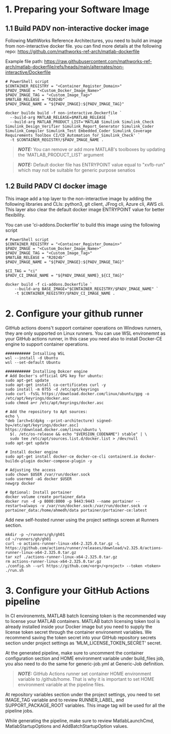 # 1. Preparing your Software Image
## 1.1 Build PADV non-interactive docker image
Following MathWorks Reference Architectures, you need to build an image from non-interactive docker file. you can find more details at the following repo:
https://github.com/mathworks-ref-arch/matlab-dockerfile

Example file path: https://raw.githubusercontent.com/mathworks-ref-arch/matlab-dockerfile/refs/heads/main/alternates/non-interactive/Dockerfile

```
# PowerShell script
$CONTAINER_REGISTRY = "<Container_Register_Domain>"
$PADV_IMAGE = "<Custom_Docker_Image_Name>"
$PADV_IMAGE_TAG = "<Custom_Image_Tag>"
$MATLAB_RELEASE = "R2024b"
$PADV_IMAGE_NAME = "${PADV_IMAGE}:${PADV_IMAGE_TAG}"

docker buildx build -f non-interactive.Dockerfile `
  --build-arg MATLAB_RELEASE=$MATLAB_RELEASE `
  --build-arg MATLAB_PRODUCT_LIST='MATLAB Simulink Simulink_Check Simulink_Design_Verifier Simulink_Report_Generator Simulink_Coder Simulink_Compiler Simulink_Test Embedded_Coder Simulink_Coverage Requirements_Toolbox CI/CD_Automation_for_Simulink_Check' `
  -t $CONTAINER_REGISTRY/$PADV_IMAGE_NAME .
  ```
> **_NOTE:_** You can remove or add more MATLAB's toolboxes by updating the 'MATLAB_PRODUCT_LIST' argument

> **_NOTE:_** Default docker file has ENTRYPOINT value equal to "xvfb-run" which may not be suitable for generic purpose senatios

## 1.2 Build PADV CI docker image
This image add a top layer to the non-interactive image by adding the following libraries and CLIs: python3, git client, JFrog cli, Azure cli, AWS cli. This layer also clear the default docker image ENTRYPOINT value for better flexibility.

You can use 'ci-addons.Dockerfile' to build this image using the following script
```
# PowerShell script
$CONTAINER_REGISTRY = "<Container_Register_Domain>"
$PADV_IMAGE = "<Custom_Docker_Image_Name>"
$PADV_IMAGE_TAG = "<Custom_Image_Tag>"
$MATLAB_RELEASE = "R2024b"
$PADV_IMAGE_NAME = "${PADV_IMAGE}:${PADV_IMAGE_TAG}"

$CI_TAG = "ci"
$PADV_CI_IMAGE_NAME = "${PADV_IMAGE_NAME}_${CI_TAG}"

docker build -f ci-addons.Dockerfile `
    --build-arg BASE_IMAGE="$CONTAINER_REGISTRY/$PADV_IMAGE_NAME" `
    -t $CONTAINER_REGISTRY/$PADV_CI_IMAGE_NAME .
```
# 2. Configure your github runner
GitHub actions doens't support container operations on Windows runners, they are only supported on Linux runners. You can use WSL environemnt as your GitHub actions runner, in this case you need also to install Docker-CE engine to support container operations.

```
########### Intsalling WSL
wsl --install -d Ubuntu
wsl --set-default Ubuntu

########### Installing Dokcer engine
# Add Docker's official GPG key for ubuntu:
sudo apt-get update
sudo apt-get install ca-certificates curl -y
sudo install -m 0755 -d /etc/apt/keyrings
sudo curl -fsSL https://download.docker.com/linux/ubuntu/gpg -o /etc/apt/keyrings/docker.asc
sudo chmod a+r /etc/apt/keyrings/docker.asc

# Add the repository to Apt sources:
echo \
"deb [arch=$(dpkg --print-architecture) signed-by=/etc/apt/keyrings/docker.asc] https://download.docker.com/linux/ubuntu \
  $(. /etc/os-release && echo "$VERSION_CODENAME") stable" | \
  sudo tee /etc/apt/sources.list.d/docker.list > /dev/null
sudo apt-get update

# Install docker engine
sudo apt-get install docker-ce docker-ce-cli containerd.io docker-buildx-plugin docker-compose-plugin -y
 
# Adjusting the access
sudo chown $USER /var/run/docker.sock
sudo usermod -aG docker $USER
newgrp docker

# Optional: Install portainer
docker volume create portainer_data
docker run -d -p 8000:8000 -p 9443:9443 --name portainer --restart=always -v /var/run/docker.sock:/var/run/docker.sock -v portainer_data:/home/ahmedh/data portainer/portainer-ce:latest
```

Add new self-hosted runner using the project settings screen at Runners section.
```
mkdir -p ~/runners/gh/gh01
cd ~/runners/gh/gh01
curl -o actions-runner-linux-x64-2.325.0.tar.gz -L https://github.com/actions/runner/releases/download/v2.325.0/actions-runner-linux-x64-2.325.0.tar.gz
tar xzf ./actions-runner-linux-x64-2.325.0.tar.gz
rm actions-runner-linux-x64-2.325.0.tar.gz
./config.sh --url https://github.com/<org>/<project> --token <token>
./run.sh
```

# 3. Configure your GitHub Actions pipeline

In CI environemnts, MATLAB batch licensing token is the recommended way to license your MATLAB containers. MATLAB batch licensing token tool is already installed inside your Docker image but you need to supply the license token secret through the container environemnt variables. We recommend saving the token secret into your GitHub repository secrets section under project settings as 'MLM_LICENSE_TOKEN_SECRET' secret.

At the generated pipeline, make sure to uncomment the container configuration section and HOME environment variable under build_files job, you also need to do the same for generic-job.yml at Generic-Job definition.

> **_NOTE:_** GitHub Actions runner set container HOME environment variable to /github/home. That is why it is important to set HOME environment variable at the pipeline files.

At repository variables section under the project settings, you need to set IMAGE_TAG variable and to review RUNNER_LABEL, and SUPPORT_PACKAGE_ROOT variables. This image tag will be used for all the pipeline jobs.

While generating the pipeline, make sure to review MatlabLaunchCmd, MatlabStartupOptions and AddBatchStartupOption values.